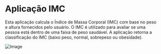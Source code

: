 # Aplicação IMC

Esta aplicação calcula o Índice de Massa Corporal (IMC) com base no peso e altura fornecidos pelo usuário. O IMC é utilizado para avaliar se uma pessoa está dentro de uma faixa de peso saudável. A aplicação retorna a classificação do IMC (baixo peso, normal, sobrepeso ou obesidade).


![Image](https://github.com/user-attachments/assets/3e11ed79-1054-482f-b65e-74430ca3da31)
